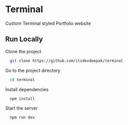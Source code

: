 # Terminal

Custom Terminal styled Portfolio website


## Run Locally

Clone the project

```bash
  git clone https://github.com/itsdevdeepak/terminal
```

Go to the project directory

```bash
  cd terminal
```

Install dependencies

```bash
  npm install
```

Start the server

```bash
  npm run dev
```


